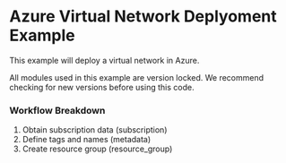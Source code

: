 # Azure Virtual Network Deplyoment Example
This example will deploy a virtual network in Azure.

All modules used in this example are version locked.
We recommend checking for new versions before using this code.
&nbsp;

### Workflow Breakdown

 1. Obtain subscription data (subscription)
 2. Define tags and names (metadata)
 3. Create resource group (resource_group)
